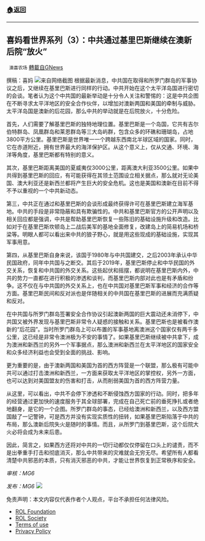 ###  [:house:返回](README.md)
---


## 喜妈看世界系列（3）：中共通过基里巴斯继续在澳新后院“放火”
` 澳喜农场` [轉載自GNews](https://gnews.org/zh-hans/2576183/)

撰稿：喜妈
 ![](https://assets.gnews.org/wp-content/uploads/2022/05/2531CFDD-CBBE-4299-A99C-99C5DCEAD49F_1653208547.jpeg)来自网络截图 
根据最新消息，中共国在取得和所罗门群岛的军事协议之后，又继续在基里巴斯进行同样的行动。中共开始在这个太平洋岛国进行密切的会谈。笔者认为这个中共国的最新举动是十分令人关注和警惕的：这是中共企图在不断寻求太平洋地区的安全合作伙伴，以增加对澳新两国和美国的牵制与威胁。太平洋岛国是澳新的后花园，那么中共的举动就是在后院放火，十分危险。
 
首先，人们需要了解基里巴斯的独特地理位置。基里巴斯是一个岛国，它共有吉尔伯特群岛、凤凰群岛和莱恩群岛等三大岛屿群，包含众多的环礁和珊瑚岛，占地3800平方公里。基里巴斯是世界唯一一个跨越东西南北半球区域的国家。同时，它在赤道附近，拥有世界最大的海洋保护区。从这个意义上，仅从交通、环境、海洋等角度，基里巴斯都有特别的意义。
 
其次，基里巴斯距离美国的夏威夷仅3000公里，距离澳大利亚3500公里。如果中共得到基里巴斯的回应，有可能获得在其领土范围设立相关据点，那么就对无论美国、澳大利亚还是新西兰都将产生巨大的安全危机。这也是美国和澳新在目前不得不予以重视的一个中共新动态。
 
第三，中共正在通过和基里巴斯的会谈形成最终获得许可在基里巴斯建立海军基地。中共的手段是非常隐蔽和具有欺骗性的。中共和基里巴斯官方的公开声明以及相关回应都是强调，中共是帮助基里巴斯恢复一些陈旧的基础设施升级和改造。比如对于在基里巴斯坎顿岛上二战后美军的基地全面修复，改建岛上的简易机场和桥梁等。明眼人都可以看出来中共的狼子野心，就是用这些现成的基础设施，实现其军事用意。
 
第四，从基里巴斯自身来说，该国于1980年与中共国建交，之后2003年承认中华民国政府，同年中共国与之断交。其后于2019年，基里巴斯停止和中华民国的外交关系，恢复和中共国的外交关系。这些起伏和摇摆，都说明在基里巴斯内外，中共的势力一直都在进行积极的渗透和谈判，而基里巴斯内部对此也是有矛盾和纷争。这不仅在与中共国的外交关系上，也在中共国对基里巴斯军事和经济的合作等方面。基里巴斯民间和反对派也是伴随相关的中共国在基里巴斯的进展而充满质疑和反对。
 
在中共国与所罗门群岛签署安全合作协议引起澳新两国的巨大震动还未消停下，中共国又被外界发现与基里巴斯非常令人疑惑的接触和关系。基里巴斯也是被看作澳新的“后花园”。当时所罗门群岛上可以布置的军事基地离澳洲这个国家仅有两千多公里，这已经是非常令澳洲极为不安的事情了。如果基里巴斯继续被中共拿下，成为澳洲和新西兰的另外一个军事据点，那么澳洲和新西兰在太平洋地区的国家安全和众多经济利益也会受到全面的挑战、影响。
 
更为重要的是，由于澳新两国和美国为首的西方阵营是一个联盟，那么极有可能中共可以通过打击澳洲和新西兰，一方面来获取太平洋地区的掌控权，另外一方面，也可以达到对美国盟友的伤害和打击，从而削弱美国为首的西方阵营力量。
 
从这里，可以看出，中共不会停下渗透和不断侵蚀西方国家的行动。同时，把多年的经营通过更加快的速度服务于其全球部署，完成在自己死亡前的垂死挣扎或者绝地翻身，是它的一个企图。所罗门群岛的事态，已经给澳洲和新西兰，以及西方盟国敲了一记警钟，可是西方并没有实现实质性的扭转，如果基里巴斯陷落于中共的布局，那么澳新后院失火是随时的事情。而且，从所罗门到基里巴斯，这个后院大火必将会成为未来后患。
 
因此，简言之，如果西方还将对中共的一切行动都仅仅停留在口头上的谴责，而不是出拳重手打击和彻底消灭，那么中共带来的灾难就会无穷无尽。希望所有人都看清楚中共邪恶的本质，只有消灭邪恶的中共，才能让世界恢复到正常秩序和安全。
 
*审核：MG6*
 
*发布：MG6*
 ![](https://assets.gnews.org/wp-content/uploads/2022/05/HA-5_1653106356.jpg) 

免责声明：本文内容仅代表作者个人观点，平台不承担任何法律风险。
  
- [ROL Foundation](https://rolfoundation.org/)
- [ROL Society](https://rolsociety.org/)
- [Terms of use](https://gnews.org/terms-of-use-3/)
- [Privacy Policy](https://gnews.org/privacy-policy/)
